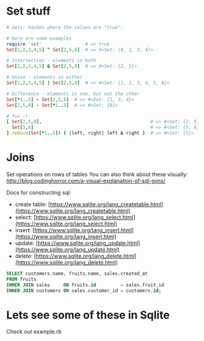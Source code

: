 Set stuff
=========

```ruby
# Sets: hashes where the values are "true".

# here are some examples
require 'set'                # => true
Set[1,2,3,4,5] ^ Set[2,5,8]  # => #<Set: {8, 1, 3, 4}>

# Intersection - elements in both
Set[1,2,3,4,5] & Set[2,5,8]  # => #<Set: {2, 5}>

# Union - elements in either
Set[1,2,3,4,5] | Set[2,5,8]  # => #<Set: {1, 2, 3, 4, 5, 8}>

# Difference - elements in one, but not the other
Set[*1..5] - Set[2,5,8]  # => #<Set: {1, 3, 4}>
Set[2,5,8] - Set[*1..5]  # => #<Set: {8}>

# fun :)
[ Set[2,5,8],                                        # => #<Set: {2, 5, 8}>
  Set[5,6]                                           # => #<Set: {5, 6}>
].reduce(Set[*1..5]) { |left, right| left & right }  # => #<Set: {5}>
```


Joins
=====

Set operations on rows of tables
You can also think about these visually: http://blog.codinghorror.com/a-visual-explanation-of-sql-joins/

Docs for constructing sql:

* create table: [https://www.sqlite.org/lang_createtable.html](https://www.sqlite.org/lang_createtable.html)
* select:       [https://www.sqlite.org/lang_select.html](https://www.sqlite.org/lang_select.html)
* insert:       [https://www.sqlite.org/lang_insert.html](https://www.sqlite.org/lang_insert.html)
* update:       [https://www.sqlite.org/lang_update.html](https://www.sqlite.org/lang_update.html)
* delete:       [https://www.sqlite.org/lang_delete.html](https://www.sqlite.org/lang_delete.html)


```sql
SELECT customers.name, fruits.name, sales.created_at
FROM fruits
INNER JOIN sales     ON fruits.id         = sales.fruit_id
INNER JOIN customers ON sales.customer_id = customers.id;
```

Lets see some of these in Sqlite
================================

Check out example.rb
